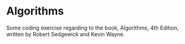 # Algorithms
Some coding exercise regarding to the book, Algorithms, 4th Edition, written by Robert Sedgewick and Kevin Wayne. 
